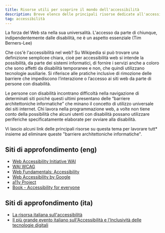```yaml
---
title: Risorse utili per scoprire il mondo dell'accessibilità
description: Breve elenco delle principali risorse dedicate all'accessibilità nel web sia in inglese che in italiano.
tag: accessibilità
---
```


<p className="lead">
  La forza del Web sta nella sua universalità. L'accesso da parte di chiunque, indipendentemente dalle disabilità, ne è un aspetto essenziale (Tim Berners-Lee)
</p>

Che cos'è l'accessibilità nel web? 
Su Wikipedia si può trovare una definizione semplicee chiara, cioè per accessibilità web si intende la possibilità, da parte dei sistemi informatici, di fornire i servizi anche a coloro che sono affetti da disabilità temporanee e non, che quindi utilizzano tecnologie ausiliarie. Si riferisce alle pratiche inclusive di rimozione delle barriere che impediscono l’interazione o l’accesso ai siti web da parte di persone con disabilità.

Le persone con disabilità incontrano difficoltà nella navigazione di determinati siti poiché questi ultimi presentano delle “barriere architettoniche informatiche” che minano il concetto di utilizzo universale dei siti internet. Chi lavora nella programmazione web, a volte non tiene conto della possibilità che alcuni utenti con disabilità possano utilizzare periferiche specificatamente elaborate per ovviare alla disabilità.

Vi lascio alcuni link delle principali risorse su questa tema per lavorare tutt* insieme ad eliminare queste "barriere architettoniche informatiche". 

## Siti di approfondimento (eng)
- [Web Accessibility Initiative WAI](https://www.w3.org/WAI/design-develop/)
- [WAI WCAG](https://www.w3.org/WAI/standards-guidelines/wcag/)
- [Web Fundamentals: Accessibility](https://developers.google.com/web/fundamentals/accessibility/)
- [Web Accessibility by Google](https://www.udacity.com/course/web-accessibility--ud891)
- [a11y Project](https://www.a11yproject.com/)
- [Book - Accessibility for everyone](https://abookapart.com/products/accessibility-for-everyone)

## Siti di approfondimento (ita)
- [La risorsa italiana sull'accessibilità](https://www.webaccessibile.org/)
- [Il più grande evento italiano sull'Accessibilità e l'Inclusività delle tecnologie digitali](https://accessibilitydays.it/2021/it/)

